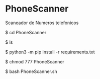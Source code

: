 # PhoneScanner

Scaneador de Numeros telefonicos

$ cd PhoneScanner

$ ls

$ python3 -m pip install -r requirements.txt

$ chmod 777 PhoneScanner

$ bash PhoneScanner.sh

